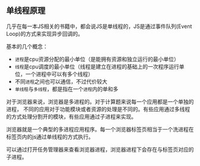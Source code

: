 ## 单线程原理

几乎在每一本JS相关的书籍中，都会说JS是单线程的，JS是通过事件队列(Event Loop)的方式来实现异步回调的。 

基本的几个概念：
- `进程`是cpu资源分配的最小单位（是能拥有资源和独立运行的最小单位）
- `线程`是cpu调度的最小单位（线程是建立在进程的基础上的一次程序运行单位，一个进程中可以有多个线程）
- 不同`进程`之间也可以通信，不过代价较大
- `单线程`与`多线程`，都是指在一个`进程`内的单和多

对于浏览器来说，浏览器是多进程的。对于计算题来说每一个应用都是一个单独的进程，
不同的应用对于功能模块或者资源的处理是不同的。有些应用通过多线程的方式处理分割开的模块，有些应用通过子进程来实现。

浏览器就是一个典型的多进程应用程序。每一个浏览器标签页相当于一个洗进程在标签页内的js通过单线程的方式执行。

可以通过打开任务管理器来查看浏览器进程，浏览器进程下会存在与标签页对应的子进程。